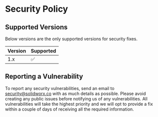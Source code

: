 # Security Policy

## Supported Versions

Below versions are the only supported versions for security fixes.

| Version | Supported          |
| ------- | ------------------ |
| 1.x     | :white_check_mark: |

## Reporting a Vulnerability

To report any security vulnerabilities, send an email to security@solidworx.co with as much details as possible.
Please avoid creating any public issues before notifying us of any vulnerabilities.
All vulnerabilities will take the highest priority and we will opt to provide a fix within a couple of days of receiving all the required information.
